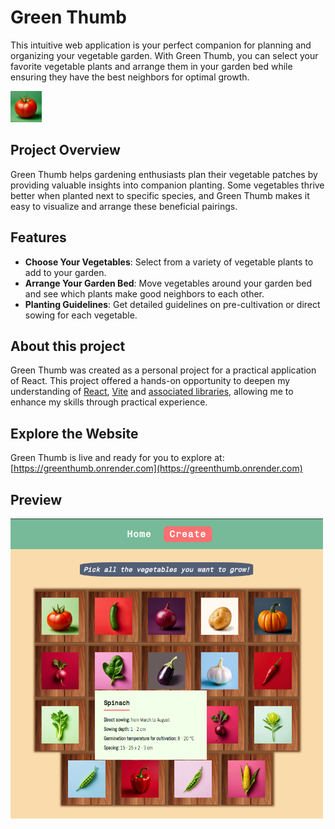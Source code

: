 # Green Thumb

This intuitive web application is your perfect companion for planning and organizing your vegetable garden. With Green Thumb, you can select your favorite vegetable plants and arrange them in your garden bed while ensuring they have the best neighbors for optimal growth.

<img src="./public/favicon.png" width="50" height="50" alt="Green thumb's logo, a tomato">

## Project Overview

Green Thumb helps gardening enthusiasts plan their vegetable patches by providing valuable insights into companion planting. Some vegetables thrive better when planted next to specific species, and Green Thumb makes it easy to visualize and arrange these beneficial pairings.

## Features

- **Choose Your Vegetables**: Select from a variety of vegetable plants to add to your garden.
- **Arrange Your Garden Bed**: Move vegetables around your garden bed and see which plants make good neighbors to each other.
- **Planting Guidelines**: Get detailed guidelines on pre-cultivation or direct sowing for each vegetable.

## About this project

Green Thumb was created as a personal project for a practical application of React. This project offered a hands-on opportunity to deepen my understanding of [React](https://reactjs.org/), [Vite](https://vitejs.dev/) and [associated libraries](https://github.com/ReactTraining/react-router), allowing me to enhance my skills through practical experience.

## Explore the Website

Green Thumb is live and ready for you to explore at: [https://greenthumb.onrender.com](https://greenthumb.onrender.com)

## Preview

<img src="./src/assets/screenshots/screenshot_greenthumb.png" width="500" alt="App Screenshot">
